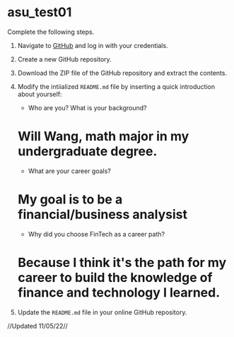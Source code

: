 # asu_test01
Complete the following steps.

1. Navigate to [GitHub](https://www.github.com) and log in with your credentials.

1. Create a new GitHub repository.

1. Download the ZIP file of the GitHub repository and extract the contents.

1. Modify the intiialized `README.md` file by inserting a quick introduction about yourself:

    * Who are you? What is your background?

    # Will Wang, math major in my undergraduate degree.

    * What are your career goals?
    
    # My goal is to be a financial/business analysist

    * Why did you choose FinTech as a career path?
    
    # Because I think it's the path for my career to build the knowledge of finance and technology I learned.

1. Update the `README.md` file in your online GitHub repository.

//Updated 11/05/22//